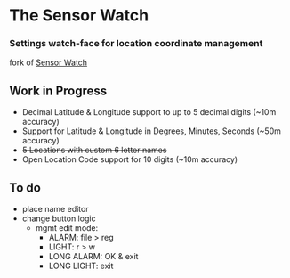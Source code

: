 # The Sensor Watch

### Settings watch-face for location coordinate management

fork of [Sensor Watch](https://github.com/joeycastillo/Sensor-Watch/)

## Work in Progress

* Decimal Latitude & Longitude support to up to 5 decimal digits (~10m accuracy)
* Support for Latitude & Longitude in Degrees, Minutes, Seconds (~50m accuracy)
* ~~5 Locations with custom 6 letter names~~
* Open Location Code support for 10 digits (~10m accuracy)

## To do

* place name editor
* change button logic
    * mgmt edit mode:
        * ALARM: file > reg
        * LIGHT: r > w
        * LONG ALARM: OK & exit
        * LONG LIGHT: exit